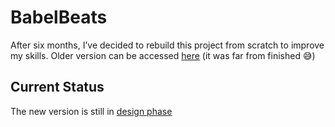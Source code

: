 # BabelBeats

After six months, I’ve decided to rebuild this project from scratch to improve my skills. Older version can be accessed [here](https://github.com/evelyn-2022/babelbeats-archive) (it was far from finished 😅)

## Current Status

The new version is still in [design phase](https://www.figma.com/design/r8swxNvotFVbd0QFObLuwq/BabelBeats?node-id=0-1&t=VkxSkLZefDKGM8FC-1)
